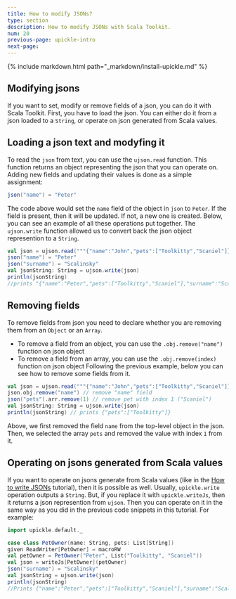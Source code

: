 ```yaml
---
title: How to modify JSONs?
type: section
description: How to modify JSONs with Scala Toolkit.
num: 20
previous-page: upickle-intro
next-page: 
---
```


{% include markdown.html path="_markdown/install-upickle.md" %}

## Modifying jsons
If you want to set, modify or remove fields of a json, you can do it with Scala Toolkit. 
First, you have to load the json. You can either do it from a json loaded to a `String`,
or operate on json generated from Scala values.

## Loading a json text and modyfing it
To read the `json` from text, you can use the `ujson.read` function. 
This function returns an object representing the json that you can operate on. 
Adding new fields and updating their values is done as a simple assignment:
```scala
json("name") = "Peter"
```
The code above would set the `name` field of the object in `json` to `Peter`.
If the field is present, then it will be updated. If not, a new one is created.
Below, you can see an example of all these operations put together. 
The `ujson.write` function allowed us to convert back the json object represention to a `String`.
```scala
val json = ujson.read("""{"name":"John","pets":["Toolkitty","Scaniel"]}""")
json("name") = "Peter"
json("surname") = "Scalinsky"
val jsonString: String = ujson.write(json)
println(jsonString)
//prints "{"name":"Peter","pets":["Toolkitty","Scaniel"],"surname":"Scalinisky"}"
```

## Removing fields
To remove fields from json you need to declare whether you are removing them from an `Object` or an `Array`.
 - To remove a field from an object, you can use the `.obj.remove("name")` function on json object
 - To remove a field from an array, you can use the `.obj.remove(index)` function on json object
 Following the previous example, below you can see how to remove some fields from it.
```scala
val json = ujson.read("""{"name":"John","pets":["Toolkitty","Scaniel"]}""")
json.obj.remove("name") // remove "name" field
json("pets").arr.remove(1) // remove pet with index 1 ("Scaniel")
val jsonString: String = ujson.write(json)
println(jsonString) // prints {"pets":["Toolkitty"]}
```
Above, we first removed the field `name` from the top-level object in the json.
Then, we selected the array `pets` and removed the value with index `1` from it.

## Operating on jsons generated from Scala values
If you want to operate on jsons generate from Scala values (like in the [How to write JSONs](upickle-write-json) tutorial), then it is possible as well.
Usually, `upickle.write` operation outputs a `String`. But, if you replace it with `upickle.writeJs`, then it returns a json represention from `ujson`.
Then you can operate on it in the same way as you did in the previous code snippets in this tutorial. For example:
```scala
import upickle.default._

case class PetOwner(name: String, pets: List[String])
given ReadWriter[PetOwner] = macroRW
val petOwner = PetOwner("Peter", List("Toolkitty", "Scaniel"))
val json = writeJs[PetOwner](petOwner)
json("surname") = "Scalinsky"
val jsonString = ujson.write(json)
println(jsonString)
//Prints {"name":"Peter","pets":["Toolkitty","Scaniel"],"surname":"Scalinsky"}
```